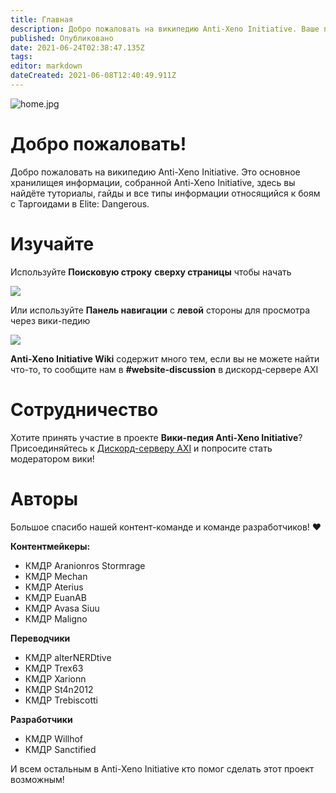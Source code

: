 ```yaml
---
title: Главная
description: Добро пожаловать на википедию Anti-Xeno Initiative. Ваше полное хранилище данных для сражений с Таргоидами.
published: Опубликовано
date: 2021-06-24T02:38:47.135Z
tags:
editor: markdown
dateCreated: 2021-06-08T12:40:49.911Z
---
```


![home.jpg](/img/home.jpg)

# Добро пожаловать!

Добро пожаловать на википедию Anti-Xeno Initiative. Это основное хранилищея информации, собранной Anti-Xeno Initiative, здесь вы найдёте туториалы, гайды и все типы информации относящийся к боям с Таргоидами в Elite: Dangerous.


# Изучайте

Используйте **Поисковую строку** **сверху страницы** чтобы начать

![](/img/2021-06-21_15_15_32-home___anti-xeno_initiative_wiki_-_beta.png)

Или используйте **Панель навигации** с **левой** стороны для просмотра через вики-педию

![](/img/2021-06-21_15_17_34-home___anti-xeno_initiative_wiki_-_beta.png)

**Anti-Xeno Initiative Wiki** содержит много тем, если вы не можете найти что-то, то сообщите нам в **#website-discussion** в дискорд-сервере AXI

# Сотрудничество
Хотите принять участие в проекте **Вики-педия Anti-Xeno Initiative**? Присоединяйтесь к [Дискорд-серверу AXI](https://discord.gg/bqmDxdm) и попросите стать модератором вики!

# Авторы

Большое спасибо нашей контент-команде и команде разработчиков! ❤️

**Контентмейкеры:**
- КМДР Aranionros Stormrage
- КМДР Mechan
- КМДР Aterius
- КМДР EuanAB
- КМДР Avasa Siuu
- КМДР Maligno

**Переводчики**
- КМДР alterNERDtive
- КМДР Trex63
- КМДР Xarionn
- КМДР St4n2012
- КМДР Trebiscotti

**Разработчики**
- КМДР Willhof
- КМДР Sanctified

И всем остальным в Anti-Xeno Initiative кто помог сделать этот проект возможным!
